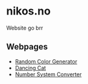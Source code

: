 # nikos.no
Website go brr

## Webpages
- [Random Color Generator](https://nikolaimalde.no/color)
- [Dancing Cat](https://nikolaimalde.no/cat)
- [Number System Converter](https://nikolaimalde.no/numbers)
